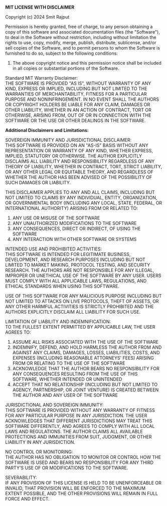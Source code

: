__MIT LICENSE WITH DISCLAIMER__<br/>

Copyright (c) 2024 Smit Rajput

Permission is hereby granted, free of charge, to any person obtaining a copy
of this software and associated documentation files (the "Software"), to deal
in the Software without restriction, including without limitation the rights
to use, copy, modify, merge, publish, distribute, sublicense, and/or sell
copies of the Software, and to permit persons to whom the Software is
furnished to do so, subject to the following conditions:

1. The above copyright notice and this permission notice shall be included in all
   copies or substantial portions of the Software.

Standard MIT Warranty Disclaimer:<br/>
THE SOFTWARE IS PROVIDED "AS IS", WITHOUT WARRANTY OF ANY KIND, EXPRESS OR
IMPLIED, INCLUDING BUT NOT LIMITED TO THE WARRANTIES OF MERCHANTABILITY,
FITNESS FOR A PARTICULAR PURPOSE AND NONINFRINGEMENT. IN NO EVENT SHALL THE
AUTHORS OR COPYRIGHT HOLDERS BE LIABLE FOR ANY CLAIM, DAMAGES OR OTHER
LIABILITY, WHETHER IN AN ACTION OF CONTRACT, TORT OR OTHERWISE, ARISING FROM,
OUT OF OR IN CONNECTION WITH THE SOFTWARE OR THE USE OR OTHER DEALINGS IN THE
SOFTWARE.

__Additional Disclaimers and Limitations:__<br/>

SOVEREIGN IMMUNITY AND JURISDICTIONAL DISCLAIMER:<br/>
THIS SOFTWARE IS PROVIDED ON AN "AS-IS" BASIS WITHOUT ANY REPRESENTATION OR 
WARRANTY OF ANY KIND, WHETHER EXPRESS, IMPLIED, STATUTORY OR OTHERWISE. THE 
AUTHOR EXPLICITLY DISCLAIMS ALL LIABILITY AND RESPONSIBILITY REGARDLESS OF 
ANY THEORY OF LIABILITY, WHETHER IN CONTRACT, TORT, STRICT LIABILITY, OR ANY 
OTHER LEGAL OR EQUITABLE THEORY, AND REGARDLESS OF WHETHER THE AUTHOR HAS 
BEEN ADVISED OF THE POSSIBILITY OF SUCH DAMAGES OR LIABILITY.

THIS DISCLAIMER APPLIES TO ANY AND ALL CLAIMS, INCLUDING BUT NOT LIMITED TO 
CLAIMS BY ANY INDIVIDUAL, ENTITY, ORGANIZATION, OR GOVERNMENTAL BODY 
(INCLUDING ANY LOCAL, STATE, FEDERAL, OR INTERNATIONAL AUTHORITY) ARISING 
FROM OR RELATED TO:
1. ANY USE OR MISUSE OF THE SOFTWARE
2. ANY UNAUTHORIZED MODIFICATIONS TO THE SOFTWARE
3. ANY CONSEQUENCES, DIRECT OR INDIRECT, OF USING THE SOFTWARE
4. ANY INTERACTION WITH OTHER SOFTWARE OR SYSTEMS

INTENDED USE AND PROHIBITED ACTIVITIES:<br/>
THIS SOFTWARE IS INTENDED FOR LEGITIMATE BUSINESS, DEVELOPMENT, AND RESEARCH 
PURPOSES INCLUDING BUT NOT LIMITED TO MARKET MAKING, PROTOCOL TESTING, AND 
SECURITY RESEARCH. THE AUTHORS ARE NOT RESPONSIBLE FOR ANY ILLEGAL, IMPROPER 
OR UNETHICAL USE OF THE SOFTWARE BY ANY USER. USERS MUST COMPLY WITH ALL 
APPLICABLE LAWS, REGULATIONS, AND ETHICAL STANDARDS WHEN USING THIS SOFTWARE.

USE OF THIS SOFTWARE FOR ANY MALICIOUS PURPOSE INCLUDING BUT NOT LIMITED TO 
ATTACKS ON LIVE PROTOCOLS, THEFT OF ASSETS, OR ANY OTHER HARMFUL ACTIVITIES 
IS STRICTLY PROHIBITED AND THE AUTHORS EXPLICITLY DISCLAIM ALL LIABILITY FOR 
SUCH USE.

LIMITATION OF LIABILITY AND INDEMNIFICATION:<br/>
TO THE FULLEST EXTENT PERMITTED BY APPLICABLE LAW, THE USER AGREES TO:
1. ASSUME ALL RISKS ASSOCIATED WITH THE USE OF THE SOFTWARE
2. INDEMNIFY, DEFEND, AND HOLD HARMLESS THE AUTHOR FROM AND AGAINST ANY 
   CLAIMS, DAMAGES, LOSSES, LIABILITIES, COSTS, AND EXPENSES (INCLUDING 
   REASONABLE ATTORNEYS' FEES) ARISING FROM OR RELATING TO THE USE OF THE 
   SOFTWARE
3. ACKNOWLEDGE THAT THE AUTHOR BEARS NO RESPONSIBILITY FOR ANY CONSEQUENCES 
   RESULTING FROM THE USE OF THIS SOFTWARE, WHETHER INTENDED OR UNINTENDED
4. ACCEPT THAT NO RELATIONSHIP (INCLUDING BUT NOT LIMITED TO AGENCY, 
   PARTNERSHIP, OR JOINT VENTURE) IS CREATED BETWEEN THE AUTHOR AND ANY USER 
   OF THE SOFTWARE

JURISDICTIONAL AND SOVEREIGN IMMUNITY:<br/>
THIS SOFTWARE IS PROVIDED WITHOUT ANY WARRANTY OF FITNESS FOR ANY PARTICULAR 
PURPOSE IN ANY JURISDICTION. THE USER ACKNOWLEDGES THAT DIFFERENT 
JURISDICTIONS MAY TREAT THIS SOFTWARE DIFFERENTLY, AND AGREES TO COMPLY WITH 
ALL LOCAL LAWS AND REGULATIONS. THE AUTHOR CLAIMS ALL AVAILABLE PROTECTIONS 
AND IMMUNITIES FROM SUIT, JUDGMENT, OR OTHER LIABILITY IN ANY JURISDICTION.

NO CONTROL OR MONITORING:<br/>
THE AUTHOR HAS NO OBLIGATION TO MONITOR OR CONTROL HOW THE SOFTWARE IS USED 
AND BEARS NO RESPONSIBILITY FOR ANY THIRD PARTY'S USE OF OR MODIFICATIONS TO 
THE SOFTWARE.

SEVERABILITY:<br/>
IF ANY PROVISION OF THIS LICENSE IS HELD TO BE UNENFORCEABLE OR INVALID, 
THAT PROVISION WILL BE ENFORCED TO THE MAXIMUM EXTENT POSSIBLE, AND THE 
OTHER PROVISIONS WILL REMAIN IN FULL FORCE AND EFFECT.